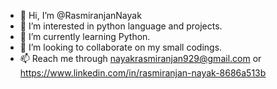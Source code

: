 - 👋 Hi, I’m @RasmiranjanNayak
- 👀 I’m interested in python language and projects.
- 🌱 I’m currently learning Python.
- 💞️ I’m looking to collaborate on my small codings.
- 📫 Reach me through nayakrasmiranjan929@gmail.com or https://www.linkedin.com/in/rasmiranjan-nayak-8686a513b

<!---
RasmiranjanNayak/RasmiranjanNayak is a ✨ special ✨ repository because its `README.md` (this file) appears on your GitHub profile.
You can click the Preview link to take a look at your changes.
--->
